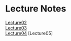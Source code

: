 Lecture Notes
======
[Lecture02](https://www.notion.so/bluecandle/cs231n-2017-lecture2-de5b63768310463593c4172de4211641)    
[Lecture03](https://www.notion.so/bluecandle/CS231n-2017-lecture3-a167e077f2ea4a8aaf59fd0a508013cf)    
[Lecture04](https://www.notion.so/bluecandle/CS231n-2017-lecture-4-a811af74622f452c9d3c7fc546254256)
[Lecture05]
